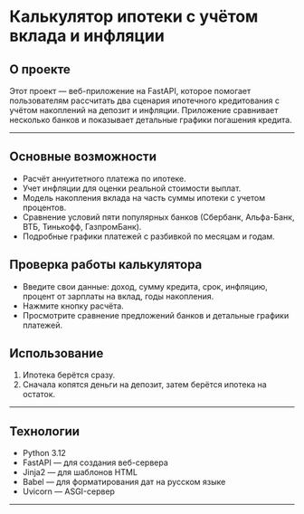 # Калькулятор ипотеки с учётом вклада и инфляции

## О проекте

Этот проект — веб-приложение на FastAPI, которое помогает пользователям рассчитать два сценария ипотечного кредитования с учётом накоплений на депозит и инфляции. Приложение сравнивает несколько банков и показывает детальные графики погашения кредита.

---

## Основные возможности

- Расчёт аннуитетного платежа по ипотеке.
- Учет инфляции для оценки реальной стоимости выплат.
- Модель накопления вклада на часть суммы ипотеки с учетом процентов.
- Сравнение условий пяти популярных банков (Сбербанк, Альфа-Банк, ВТБ, Тинькофф, ГазпромБанк).
- Подробные графики платежей с разбивкой по месяцам и годам.

## Проверка работы калькулятора

- Введите свои данные: доход, сумму кредита, срок, инфляцию, процент от зарплаты на вклад, годы накопления.
- Нажмите кнопку расчёта.
- Просмотрите сравнение предложений банков и детальные графики платежей.

## Использование

  1. Ипотека берётся сразу.
  2. Cначала копятся деньги на депозит, затем берётся ипотека на остаток.

---

## Технологии

- Python 3.12
- FastAPI — для создания веб-сервера
- Jinja2 — для шаблонов HTML
- Babel — для форматирования дат на русском языке
- Uvicorn — ASGI-сервер

---